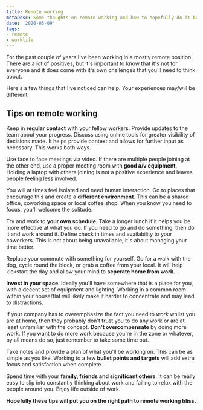 ```yaml
---
title: Remote working
metaDesc: Some thoughts on remote working and how to hopefully do it better.
date: '2020-03-09'
tags: 
- remote
- worklife
---
```


For the past couple of years I've been working in a mostly remote position. There are a lot of positives, but it's important to know that it's not for everyone and it does come with it's own challenges that you'll need to think about. 

Here's a few things that I've noticed can help. Your experiences may/will be different.

## Tips on remote working

Keep in **regular contact** with your fellow workers. Provide updates to the team about your progress. Discuss using online tools for greater visibility of decisions made. It helps provide context and allows for further input as necessary. This works both ways.

Use face to face meetings via video. If there are multiple people joining at the other end, use a proper meeting room with **good a/v equipment**. Holding a laptop with others joining is not a positive experience and leaves people feeling less involved.

You will at times feel isolated and need human interaction. Go to places that encourage this and create a **different environment**. This can be a shared office, coworking space or local coffee shop. When you know you need to focus, you'll welcome the solitude.

Try and work to **your own schedule**. Take a longer lunch if it helps you be more effective at what you do. If you need to go and do something, then do it and work around it. Define check in times and availability to your coworkers. This is not about being unavailable, it's about managing your time better.

Replace your commute with something for yourself. Go for a walk with the dog, cycle round the block, or grab a coffee from your local. It will help kickstart the day and allow your mind to **seperate home from work**. 

**Invest in your space**. Ideally you'll have somewhere that is a place for you, with a decent set of equipment and lighting. Working in a common room within your house/flat will likely make it harder to concentrate and may lead to distractions.

If your company has to overemphasize the fact you need to *work* whilst you are at home, then they probably don't trust you to do any work or are at least unfamiliar with the concept. **Don't overcompensate** by doing more work. If you want to do more work because you're in the zone or whatever, by all means do so, just remember to take some time out.

Take notes and provide a plan of what you'll be working on. This can be as simple as you like. Working to a few **bullet points and targets** will add extra focus and satisfaction when complete.

Spend time with your **family, friends and significant others**. It can be really easy to slip into constantly thinking about work and failing to relax with the people around you. Enjoy life outside of work.

**Hopefully these tips will put you on the right path to remote working bliss.**
